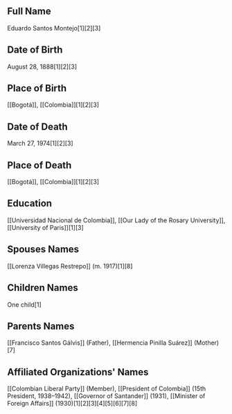 ## Full Name
Eduardo Santos Montejo[1][2][3]

## Date of Birth
August 28, 1888[1][2][3]

## Place of Birth
[[Bogotá]], [[Colombia]][1][2][3]

## Date of Death
March 27, 1974[1][2][3]

## Place of Death
[[Bogotá]], [[Colombia]][1][2][3]

## Education
[[Universidad Nacional de Colombia]],
[[Our Lady of the Rosary University]],
[[University of Paris]][1][3]

## Spouses Names
[[Lorenza Villegas Restrepo]] (m. 1917)[1][8]

## Children Names
One child[1]

## Parents Names
[[Francisco Santos Gálvis]] (Father), [[Hermencia Pinilla Suárez]] (Mother)[7]

## Affiliated Organizations' Names
[[Colombian Liberal Party]] (Member),
[[President of Colombia]] (15th President, 1938–1942),
[[Governor of Santander]] (1931),
[[Minister of Foreign Affairs]] (1930)[1][2][3][4][5][6][7][8]

